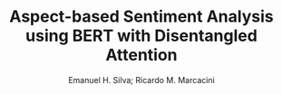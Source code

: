 ---
paperId: 28
author: Emanuel H. Silva; Ricardo M. Marcacini
title: Aspect-based Sentiment Analysis using BERT with Disentangled Attention
pdf: paper_28.pdf
poster: 
pitch: 
type: Oral
topic: Neural language
category: Extended Abstract
link: --
conference: icml
year: 2021
tags: icml-2021
---